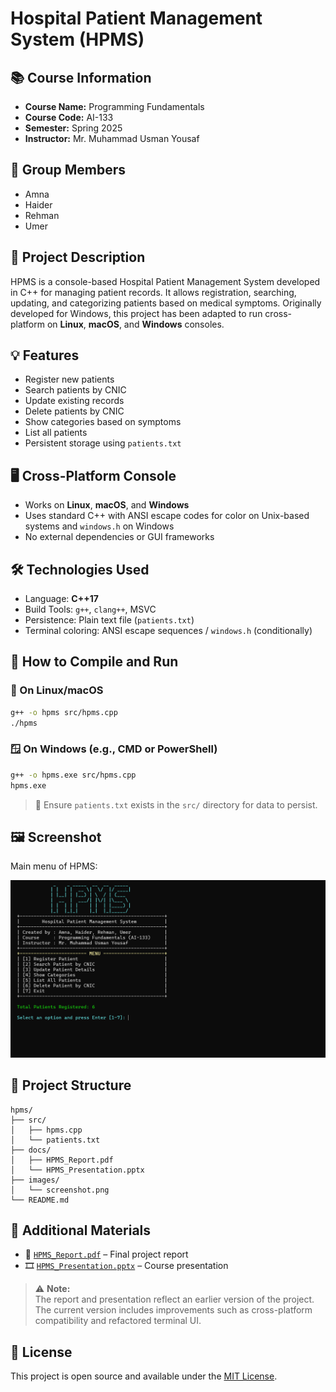 # Hospital Patient Management System (HPMS)

## 📚 Course Information

- **Course Name:** Programming Fundamentals
- **Course Code:** AI-133
- **Semester:** Spring 2025
- **Instructor:** Mr. Muhammad Usman Yousaf

## 👥 Group Members

- Amna
- Haider
- Rehman
- Umer

## 🏥 Project Description

HPMS is a console-based Hospital Patient Management System developed in C++ for managing patient records. It allows registration, searching, updating, and categorizing patients based on medical symptoms. Originally developed for Windows, this project has been adapted to run cross-platform on **Linux**, **macOS**, and **Windows** consoles.

## 💡 Features

- Register new patients
- Search patients by CNIC
- Update existing records
- Delete patients by CNIC
- Show categories based on symptoms
- List all patients
- Persistent storage using `patients.txt`

## 🖥 Cross-Platform Console

- Works on **Linux**, **macOS**, and **Windows**
- Uses standard C++ with ANSI escape codes for color on Unix-based systems and `windows.h` on Windows
- No external dependencies or GUI frameworks

## 🛠 Technologies Used

- Language: **C++17**
- Build Tools: `g++`, `clang++`, MSVC
- Persistence: Plain text file (`patients.txt`)
- Terminal coloring: ANSI escape sequences / `windows.h` (conditionally)

## 🚀 How to Compile and Run

### 🐧 On Linux/macOS

```bash
g++ -o hpms src/hpms.cpp
./hpms
```

### 🪟 On Windows (e.g., CMD or PowerShell)

```bash
g++ -o hpms.exe src/hpms.cpp
hpms.exe
```

> 📌 Ensure `patients.txt` exists in the `src/` directory for data to persist.

## 🖼 Screenshot

Main menu of HPMS:

![Main Menu Screenshot](images/screenshot.png)

## 📂 Project Structure

```
hpms/
├── src/
│   ├── hpms.cpp
│   └── patients.txt
├── docs/
│   ├── HPMS_Report.pdf
│   └── HPMS_Presentation.pptx
├── images/
│   └── screenshot.png
└── README.md
```

## 📎 Additional Materials

- 📄 [`HPMS_Report.pdf`](docs/HPMS_Report.pdf) – Final project report
- 🎞 [`HPMS_Presentation.pptx`](docs/HPMS_Presentation.pptx) – Course presentation

> ⚠️ **Note:**  
> The report and presentation reflect an earlier version of the project.  
> The current version includes improvements such as cross-platform compatibility and refactored terminal UI.

## 📄 License

This project is open source and available under the [MIT License](LICENSE).
